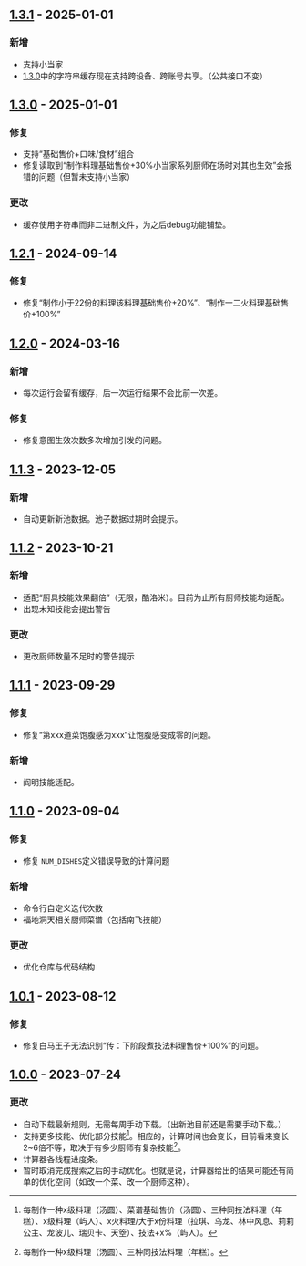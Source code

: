 ## [1.3.1] - 2025-01-01
### 新增
- 支持小当家
- [1.3.0]中的字符串缓存现在支持跨设备、跨账号共享。（公共接口不变）
  
## [1.3.0] - 2025-01-01
### 修复
- 支持“基础售价+口味/食材”组合
- 修复读取到“制作料理基础售价+30%小当家系列厨师在场时对其也生效”会报错的问题（但暂未支持小当家）

### 更改
- 缓存使用字符串而非二进制文件，为之后debug功能铺垫。
## [1.2.1] - 2024-09-14

### 修复
- 修复“制作小于22份的料理该料理基础售价+20%”、“制作一二火料理基础售价+100%”

## [1.2.0] - 2024-03-16

### 新增

- 每次运行会留有缓存，后一次运行结果不会比前一次差。

### 修复

- 修复意图生效次数多次增加引发的问题。

## [1.1.3] - 2023-12-05

### 新增

- 自动更新新池数据。池子数据过期时会提示。

## [1.1.2] - 2023-10-21

### 新增

- 适配“厨具技能效果翻倍”（无限，酷洛米）。目前为止所有厨师技能均适配。
- 出现未知技能会提出警告

### 更改

- 更改厨师数量不足时的警告提示

## [1.1.1] - 2023-09-29

### 修复

- 修复“第xxx道菜饱腹感为xxx”让饱腹感变成零的问题。

### 新增

- 阎明技能适配。


## [1.1.0] - 2023-09-04

### 修复

- 修复 `NUM_DISHES`定义错误导致的计算问题

### 新增

- 命令行自定义迭代次数
- 福地洞天相关厨师菜谱（包括南飞技能）

### 更改

- 优化仓库与代码结构

## [1.0.1] - 2023-08-12

### 修复

- 修复白马王子无法识别“传：下阶段煮技法料理售价+100%”的问题。

## [1.0.0] - 2023-07-24

### 更改

- 自动下载最新规则，无需每周手动下载。（出新池目前还是需要手动下载。）
- 支持更多技能、优化部分技能[^1]。相应的，计算时间也会变长，目前看来变长2~6倍不等，取决于有多少厨师有复杂技能[^2]。
- 计算器各线程进度条。
- 暂时取消完成搜索之后的手动优化。也就是说，计算器给出的结果可能还有简单的优化空间（如改一个菜、改一个厨师这种）。

[1.3.1]: https://github.com/hjenryin/BCJH-Metropolis/compare/v1.3.0...v1.3.1
[1.3.0]: https://github.com/hjenryin/BCJH-Metropolis/compare/v1.2.1...v1.3.0
[1.2.1]: https://github.com/hjenryin/BCJH-Metropolis/compare/v1.2.0...v1.2.1
[1.2.0]: https://github.com/hjenryin/BCJH-Metropolis/compare/v1.1.3...v1.2.0
[1.1.3]: https://github.com/hjenryin/BCJH-Metropolis/compare/v1.1.2...v1.1.3
[1.1.2]: https://github.com/hjenryin/BCJH-Metropolis/compare/v1.1.1...v1.1.2
[1.1.1]: https://github.com/hjenryin/BCJH-Metropolis/compare/v1.1.0...v1.1.1
[1.1.0]: https://github.com/hjenryin/BCJH-Metropolis/compare/v1.0.1...v1.1.0
[1.0.1]: https://github.com/hjenryin/BCJH-Metropolis/compare/v1.0.0...v1.0.1
[1.0.0]: https://github.com/hjenryin/BCJH-Metropolis/releases/tag/v1.0.0

[^1]: 每制作一种x级料理（汤圆）、菜谱基础售价（汤圆）、三种同技法料理（年糕）、x级料理（屿人）、x火料理/大于x份料理（拉琪、乌龙、林中风息、莉莉公主、龙波儿、瑞贝卡、天箜）、技法+x%（屿人）。
    
[^2]: 每制作一种x级料理（汤圆）、三种同技法料理（年糕）。
